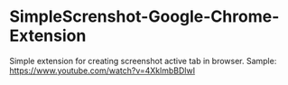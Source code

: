 # SimpleScrenshot-Google-Chrome-Extension
Simple extension for creating screenshot active tab in browser. 
Sample: https://www.youtube.com/watch?v=4XklmbBDlwI 
